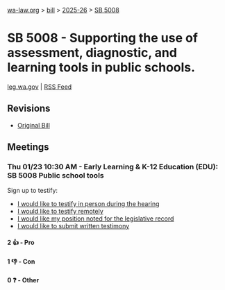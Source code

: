[wa-law.org](/) > [bill](/bill/) > [2025-26](/bill/2025-26/) > [SB 5008](/bill/2025-26/sb/5008/)

# SB 5008 - Supporting the use of assessment, diagnostic, and learning tools in public schools.
[leg.wa.gov](https://app.leg.wa.gov/billsummary?BillNumber=5008&Year=2025&Initiative=false) | [RSS Feed](./rss.xml)

## Revisions
* [Original Bill](1/)

## Meetings
### Thu 01/23 10:30 AM - Early Learning & K-12 Education (EDU): SB 5008 Public school tools
Sign up to testify:
* [I would like to testify in person during the hearing](https://app.leg.wa.gov/csi/Testifier/Add?chamber=House&mId=32478&aId=161542&caId=24738&tId=1)
* [I would like to testify remotely](https://app.leg.wa.gov/csi/Testifier/Add?chamber=House&mId=32478&aId=161542&caId=24738&tId=2)
* [I would like my position noted for the legislative record](https://app.leg.wa.gov/csi/Testifier/Add?chamber=House&mId=32478&aId=161542&caId=24738&tId=3)
* [I would like to submit written testimony](https://app.leg.wa.gov/csi/Testifier/Add?chamber=House&mId=32478&aId=161542&caId=24738&tId=4)

#### 2 👍 - Pro

#### 1 👎 - Con

#### 0 ❓ - Other
